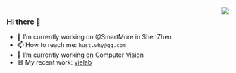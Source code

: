 <a href="#">
<img align="right" src="https://github-readme-stats.vercel.app/api?username=creeper121386&show_icons=true&theme=shades-of-purple" /> 
</a>
                                                                                                                 
### Hi there 👋

- 🔭 I’m currently working on @SmartMore in ShenZhen
- 📫 How to reach me: `hust.why@qq.com`
- 🌱 I’m currently working on Computer Vision
- 😄 My recent work: [vielab](https://github.com/creeper121386/vielab)


<!--
**creeper121386/creeper121386** is a ✨ _special_ ✨ repository because its `README.md` (this file) appears on your GitHub profile.

Here are some ideas to get you started:



- 👯 I’m looking to collaborate on ...
- 🤔 I’m looking for help with ...
- 💬 Ask me about ...

- 😄 Pronouns: ...
- ⚡ Fun fact: ...
-->
